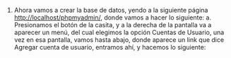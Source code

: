 1. Ahora vamos a crear la base de datos, yendo a la siguiente página [http://localhost/phpmyadmin/](http://localhost/phpmyadmin/), donde vamos a hacer lo siguiente:
   a. Presionamos el botón de la casita, y a la derecha de la pantalla va a aparecer un menú, del cual elegimos la opción Cuentas de Usuario, una vez en esa pantalla, vamos hasta abajo, donde aparece un link que dice Agregar cuenta de usuario, entramos ahí, y hacemos lo siguiente: